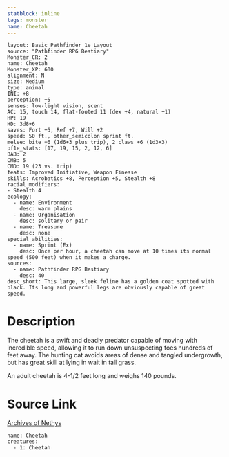 ```yaml
---
statblock: inline
tags: monster
name: Cheetah
---
```

```statblock
layout: Basic Pathfinder 1e Layout
source: "Pathfinder RPG Bestiary"
Monster_CR: 2
name: Cheetah
Monster_XP: 600
alignment: N
size: Medium
type: animal
INI: +8
perception: +5
senses: low-light vision, scent
AC: 15, touch 14, flat-footed 11 (dex +4, natural +1)
HP: 19
HD: 3d8+6
saves: Fort +5, Ref +7, Will +2
speed: 50 ft., other_semicolon sprint ft.
melee: bite +6 (1d6+3 plus trip), 2 claws +6 (1d3+3)
pf1e_stats: [17, 19, 15, 2, 12, 6]
BAB: 2
CMB: 5
CMD: 19 (23 vs. trip)
feats: Improved Initiative, Weapon Finesse
skills: Acrobatics +8, Perception +5, Stealth +8
racial_modifiers:
- Stealth 4
ecology:
  - name: Environment
    desc: warm plains
  - name: Organisation
    desc: solitary or pair
  - name: Treasure
    desc: none
special_abilities:
  - name: Sprint (Ex)
    desc: Once per hour, a cheetah can move at 10 times its normal speed (500 feet) when it makes a charge.
sources:
  - name: Pathfinder RPG Bestiary
    desc: 40
desc_short: This large, sleek feline has a golden coat spotted with black. Its long and powerful legs are obviously capable of great speed.
```
# Description
The cheetah is a swift and deadly predator capable of moving with incredible speed, allowing it to run down unsuspecting foes hundreds of feet away. The hunting cat avoids areas of dense and tangled undergrowth, but has great skill at lying in wait in tall grass.

An adult cheetah is 4-1/2 feet long and weighs 140 pounds.
# Source Link
[Archives of Nethys](https://aonprd.com/MonsterDisplay.aspx?ItemName=Cheetah)
```encounter-table
name: Cheetah
creatures:
  - 1: Cheetah
```

